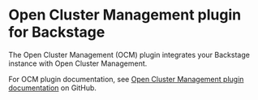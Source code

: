 # Open Cluster Management plugin for Backstage

The Open Cluster Management (OCM) plugin integrates your Backstage instance with Open Cluster Management.

For OCM plugin documentation, see [Open Cluster Management plugin documentation](https://github.com/janus-idp/backstage-plugins/tree/main/plugins/ocm) on GitHub.
